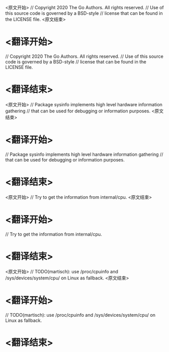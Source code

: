 
<原文开始>
// Copyright 2020 The Go Authors. All rights reserved.
// Use of this source code is governed by a BSD-style
// license that can be found in the LICENSE file.
<原文结束>

# <翻译开始>
// Copyright 2020 The Go Authors. All rights reserved.
// Use of this source code is governed by a BSD-style
// license that can be found in the LICENSE file.
# <翻译结束>


<原文开始>
// Package sysinfo implements high level hardware information gathering
// that can be used for debugging or information purposes.
<原文结束>

# <翻译开始>
// Package sysinfo implements high level hardware information gathering
// that can be used for debugging or information purposes.
# <翻译结束>


<原文开始>
// Try to get the information from internal/cpu.
<原文结束>

# <翻译开始>
// Try to get the information from internal/cpu.
# <翻译结束>


<原文开始>
// TODO(martisch): use /proc/cpuinfo and /sys/devices/system/cpu/ on Linux as fallback.
<原文结束>

# <翻译开始>
// TODO(martisch): use /proc/cpuinfo and /sys/devices/system/cpu/ on Linux as fallback.
# <翻译结束>

